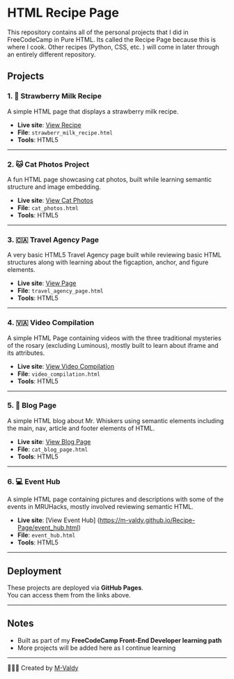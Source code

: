 #  HTML Recipe Page

This repository contains all of the personal projects that I did in FreeCodeCamp in Pure HTML. Its called the Recipe Page because this is where I cook. Other recipes (Python, CSS, etc. ) will come in later through an entirely different repository.

##  Projects

### 1. 🍓 Strawberry Milk Recipe

A simple HTML page that displays a strawberry milk recipe.

-  **Live site**: [View Recipe](https://m-valdy.github.io/Recipe-Page/strawberr_milk_recipe.html)
-  **File**: `strawberr_milk_recipe.html`
-  **Tools**: HTML5

---

### 2. 🐱 Cat Photos Project

A fun HTML page showcasing cat photos, built while learning semantic structure and image embedding.

-  **Live site**: [View Cat Photos](https://m-valdy.github.io/Recipe-Page/cat_photos.html)
-  **File**: `cat_photos.html`
-  **Tools**: HTML5

---
### 3. 🇨🇦 Travel Agency Page

A very basic HTML5 Travel Agency page built while reviewing basic HTML structures along with learning about the figcaption, anchor, and figure elements.

-  **Live site**: [View Page](https://m-valdy.github.io/Recipe-Page/travel_agency_page.html)
-  **File**: `travel_agency_page.html`
-  **Tools**: HTML5

---
### 4. 🇻🇦 Video Compilation

A simple HTML Page containing videos with the three traditional mysteries of the rosary (excluding Luminous), 
mostly built to learn about iframe and its attributes.
-  **Live site**: [View Video Compilation](https://m-valdy.github.io/Recipe-Page/video_compilation.html)
-  **File**: `video_compilation.html`
-  **Tools**: HTML5

---
### 5. 🐾 Blog Page
A simple HTML blog about Mr. Whiskers using semantic elements including the main, nav, article and footer elements of HTML.
-  **Live site**: [View Blog Page](https://m-valdy.github.io/Recipe-Page/cat_blog_page.html)
-  **File**: `cat_blog_page.html`
-  **Tools**: HTML5

---
### 6. 💻 Event Hub
A simple HTML page containing pictures and descriptions with some of the events in MRUHacks, mostly involved reviewing semantic HTML. 
- **Live site**: [View Event Hub] (https://m-valdy.github.io/Recipe-Page/event_hub.html)
- **File**: `event_hub.html`
- **Tools**: HTML5


---
##  Deployment

These projects are deployed via **GitHub Pages**.  
You can access them from the links above.

---

##  Notes

- Built as part of my **FreeCodeCamp Front-End Developer learning path**
- More projects will be added here as I continue learning

---

👩🏽‍💻 Created by [M-Valdy](https://github.com/M-Valdy)
